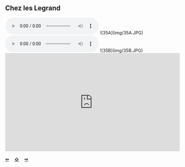 ## Chez les Legrand

  <audio controls>
    <source src="sound/35A.ogg"></source>
  </audio>
![35A](img/35A.JPG)

  <audio controls>
    <source src="sound/35B.ogg"></source>
  </audio>
![35B](img/35B.JPG)

<iframe width="560" height="315" src="https://www.youtube.com/embed/" frameborder="0" allow="accelerometer; autoplay; encrypted-media; gyroscope; picture-in-picture" allowfullscreen></iframe>

<p style='font-weight:bolder'>
  <a href='34.html' title='Önceki sayfa'>⇦</a>&emsp;
  <a href='..' title='Ana sayfa'>⇧</a>&emsp;
  <a href='36.html' title='Sonraki sayfa'>⇨</a>
</p>